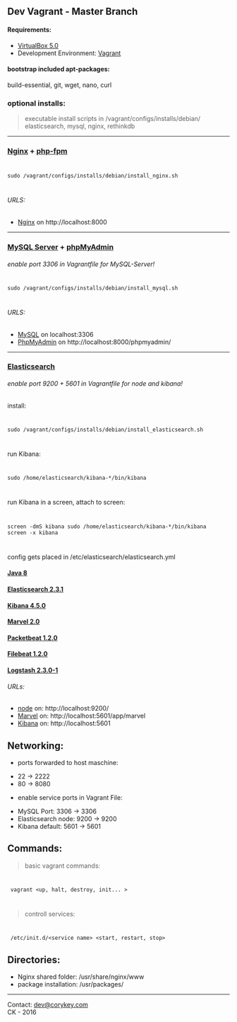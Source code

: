 ## Dev Vagrant - Master Branch

#### Requirements:
+ [VirtualBox 5.0](https://www.virtualbox.org/wiki/Downloads)
+ Development Environment: [Vagrant](https://www.vagrantup.com/downloads.html)

#### bootstrap included apt-packages:
build-essential, git, wget, nano, curl

### optional installs:

>executable install scripts in /vagrant/configs/installs/debian/<br>
>elasticsearch, mysql, nginx, rethinkdb

***

### [Nginx](http://nginx.org/) + [php-fpm](http://php-fpm.org/)

#
	sudo /vagrant/configs/installs/debian/install_nginx.sh
#
###### URLS:
+ [Nginx](http://nginx.org/) on http://localhost:8000

***

### [MySQL Server](https://www.mysql.de/) + [phpMyAdmin](https://www.phpmyadmin.net/)
###### enable port 3306 in Vagrantfile for MySQL-Server!
#
	sudo /vagrant/configs/installs/debian/install_mysql.sh
#

###### URLS:
+ [MySQL](https://www.mysql.de/) on localhost:3306
+ [PhpMyAdmin](https://www.phpmyadmin.net/) on http://localhost:8000/phpmyadmin/

***

### [Elasticsearch](https://www.elastic.co/)
###### enable port 9200 + 5601 in Vagrantfile for node and kibana!
install:
#
	sudo /vagrant/configs/installs/debian/install_elasticsearch.sh
#

run Kibana:
#
	sudo /home/elasticsearch/kibana-*/bin/kibana
#
run Kibana in a screen, attach to screen:
#
	screen -dmS kibana sudo /home/elasticsearch/kibana-*/bin/kibana
    screen -x kibana
#
config gets placed in /etc/elasticsearch/elasticsearch.yml
<br>

#### [Java 8](http://www.oracle.com/technetwork/java/javase/overview/java8-2100321.html)
#### [Elasticsearch 2.3.1](https://www.elastic.co/products/elasticsearch)
#### [Kibana 4.5.0](https://www.elastic.co/products/kibana)
#### [Marvel 2.0](https://www.elastic.co/products/marvel)
#### [Packetbeat 1.2.0](https://www.elastic.co/products/beats)
#### [Filebeat 1.2.0](https://www.elastic.co/products/beats)
#### [Logstash 2.3.0-1](https://www.elastic.co/products/logstash)


###### URLs:
+ [node](https://www.elastic.co/guide/en/elasticsearch/reference/current/index.html) on: http://localhost:9200/
+ [Marvel](https://www.elastic.co/guide/en/marvel/current/index.html) on: http://localhost:5601/app/marvel
+ [Kibana](https://www.elastic.co/guide/en/kibana/current/index.html) on: http://localhost:5601
## Networking:

* ports forwarded to host maschine:
+ 22 -> 2222
+ 80 -> 8080

* enable service ports in Vagrant File:
+ MySQL Port: 3306 -> 3306
+ Elasticsearch node: 9200 -> 9200
+ Kibana default: 5601 -> 5601

## Commands:

> basic vagrant commands:
#
     vagrant <up, halt, destroy, init... >
 #
 > controll services:
  #
     /etc/init.d/<service name> <start, restart, stop>

## Directories:

 - Nginx shared folder: /usr/share/nginx/www
 - package installation: /usr/packages/


***
>
Contact: <dev@corykey.com>
<br>CK - 2016
>
